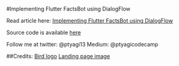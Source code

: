 #Implementing Flutter FactsBot using DialogFlow

Read article here: [Implementing Flutter FactsBot using DialogFlow](https://ptyagicodecamp.github.io/implementing-flutter-factsbot-using-dialogflow.html)

Source code is available [here](https://github.com/ptyagicodecamp/x-flutter-landingpage/tree/flutter-facts-native)

Follow me at twitter: @ptyagi13
Medium: @ptyagicodecamp

##Credits:
[Bird logo](https://www.vecteezy.com/vector-art/604578-hummingbird-icon-logo-and-symbols-template-vector)
[Landing page image]()